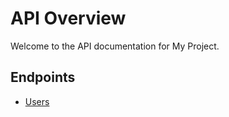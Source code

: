 # API Overview

Welcome to the API documentation for My Project.

## Endpoints

- [Users](users.md)
